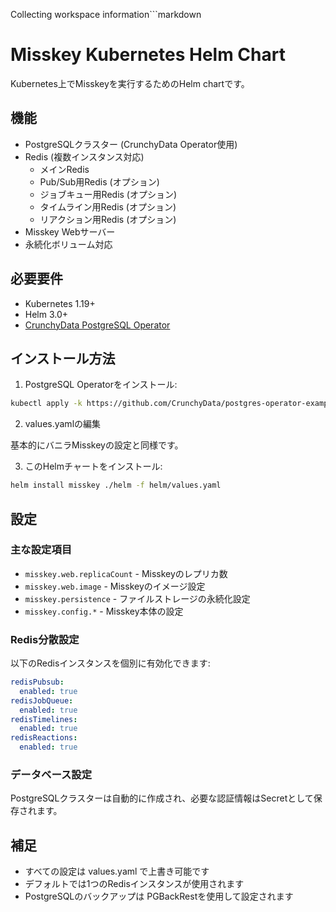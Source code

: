Collecting workspace information```markdown
# Misskey Kubernetes Helm Chart

Kubernetes上でMisskeyを実行するためのHelm chartです。

## 機能

- PostgreSQLクラスター (CrunchyData Operator使用)
- Redis (複数インスタンス対応)
  - メインRedis
  - Pub/Sub用Redis (オプション)
  - ジョブキュー用Redis (オプション) 
  - タイムライン用Redis (オプション)
  - リアクション用Redis (オプション)
- Misskey Webサーバー
- 永続化ボリューム対応

## 必要要件

- Kubernetes 1.19+
- Helm 3.0+
- [CrunchyData PostgreSQL Operator](https://github.com/CrunchyData/postgres-operator)

## インストール方法

1. PostgreSQL Operatorをインストール:

```bash
kubectl apply -k https://github.com/CrunchyData/postgres-operator-examples/kustomize/install
```

2. values.yamlの編集

基本的にバニラMisskeyの設定と同様です。

3. このHelmチャートをインストール:

```bash
helm install misskey ./helm -f helm/values.yaml
```

## 設定

### 主な設定項目

- `misskey.web.replicaCount` - Misskeyのレプリカ数
- `misskey.web.image` - Misskeyのイメージ設定
- `misskey.persistence` - ファイルストレージの永続化設定
- `misskey.config.*` - Misskey本体の設定

### Redis分散設定

以下のRedisインスタンスを個別に有効化できます:

```yaml
redisPubsub:
  enabled: true 
redisJobQueue:
  enabled: true
redisTimelines:
  enabled: true
redisReactions:
  enabled: true
```

### データベース設定

PostgreSQLクラスターは自動的に作成され、必要な認証情報はSecretとして保存されます。

## 補足

- すべての設定は values.yaml で上書き可能です
- デフォルトでは1つのRedisインスタンスが使用されます
- PostgreSQLのバックアップは PGBackRestを使用して設定されます
